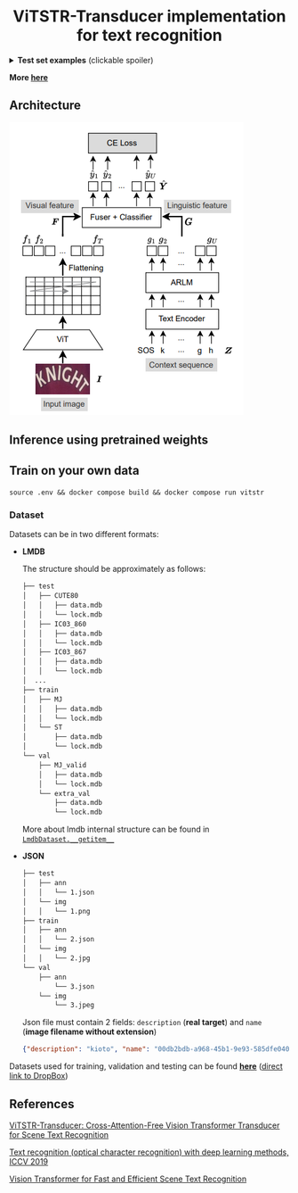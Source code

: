 # <center>ViTSTR-Transducer implementation for text recognition</center>

<details>

  <summary><b>Test set examples</b> (clickable spoiler)</summary>
  

  ![](./imgs/examples/billiards.png)
  ![](./imgs/examples/center.png)
  ![](./imgs/examples/allen.png)
  ![](./imgs/examples/college.png)
  ![](./imgs/examples/colorado.png)
  ![](./imgs/examples/japanese.png)
  ![](./imgs/examples/icebox.png)
  ![](./imgs/examples/michoacana.png)
  ![](./imgs/examples/restaurant.png)
  
</details>

<b>More [here](./imgs/examples)</b>

## Architecture
![](./imgs/architecture/arch.png)

## Inference using pretrained weights
## Train on your own data
`source .env && docker compose build && docker compose run vitstr`
### Dataset
Datasets can be in two different formats:
* <b>LMDB</b>

  The structure should be approximately as follows:
  ```bash
  ├── test
  │   ├── CUTE80
  │   │   ├── data.mdb
  │   │   └── lock.mdb
  │   ├── IC03_860
  │   │   ├── data.mdb
  │   │   └── lock.mdb
  │   ├── IC03_867
  │   │   ├── data.mdb
  │   │   └── lock.mdb
  │  ...
  ├── train
  │   ├── MJ
  │   │   ├── data.mdb
  │   │   └── lock.mdb
  │   └── ST
  │       ├── data.mdb
  │       └── lock.mdb
  └── val
      ├── MJ_valid
      │   ├── data.mdb
      │   └── lock.mdb
      └── extra_val
          ├── data.mdb
          └── lock.mdb
  ```
  More about lmdb internal structure can be found in [`LmdbDataset.__getitem__`](./src/data_processing/dataset.py)

* <b>JSON</b>

  ```bash
  ├── test
  │   ├── ann
  │   │   └── 1.json
  │   └── img
  │   │   └── 1.png
  ├── train
  │   ├── ann
  │   │   └── 2.json
  │   └── img
  │   │   └── 2.jpg
  └── val
      ├── ann
          └── 3.json
      └── img
          └── 3.jpeg
  ```
    
  Json file must contain 2 fields: `description` (**real target**) and `name` (**image filename without extension**)
  ```json
  {"description": "kioto", "name": "00db2bdb-a968-45b1-9e93-585dfe04042e"}
  ```

Datasets used for training, validation and testing can be found [<b>here</b>](https://github.com/clovaai/deep-text-recognition-benchmark) ([direct link to DropBox](https://www.dropbox.com/scl/fo/zf04eicju8vbo4s6wobpq/ALAXXq2iwR6wKJyaybRmHiI?rlkey=2rywtkyuz67b20hk58zkfhh2r&e=1&dl=0))


## References
[ViTSTR-Transducer: Cross-Attention-Free Vision Transformer Transducer for Scene Text Recognition](https://www.mdpi.com/2313-433X/9/12/276)

[Text recognition (optical character recognition) with deep learning methods, ICCV 2019](https://github.com/clovaai/deep-text-recognition-benchmark)

[Vision Transformer for Fast and Efficient Scene Text Recognition](https://github.com/roatienza/deep-text-recognition-benchmark)